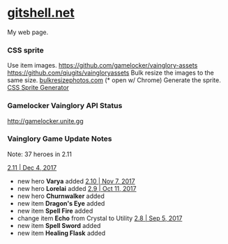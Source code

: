 # [gitshell.net](https://gitshell.net)
My web page.


### CSS sprite
Use item images.
https://github.com/gamelocker/vainglory-assets
https://github.com/qiugits/vaingloryassets
Bulk resize the images to the same size.
[bulkresizephotos.com](https://bulkresizephotos.com) (\* open w/ Chrome)
Generate the sprite.
[CSS Sprite Generator](https://spritegen.website-performance.org)

### Gamelocker Vainglory API Status
http://gamelocker.unite.gg

### Vainglory Game Update Notes
Note: 37 heroes in 2.11

[2.11 | Dec 4, 2017](https://www.vainglorygame.com/news/update-2-11-varya-notes-become-lightning-incarnate/)
- new hero **Varya** added
[2.10 | Nov 7, 2017](https://www.vainglorygame.com/news/update-2-10-lorelai-notes-make-enemies-fish-food/#Items)
- new hero **Lorelai** added
[2.9  | Oct 11, 2017](https://www.vainglorygame.com/news/update-2-9-churnwalker-notes-new-items-crystal-rework/)
- new hero **Churnwalker** added
- new item **Dragon's Eye** added
- new item **Spell Fire** added
- change item **Echo** from Crystal to Utility
[2.8  | Sep 5, 2017](https://www.vainglorygame.com/news/update-2-8-autumn-notes-new-items-explosive-action/)
- new item **Spell Sword** added
- new item **Healing Flask** added
